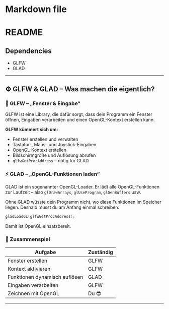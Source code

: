# Markdown file

# README

## Dependencies
- GLFW
- GLAD

---

## ⚙️ GLFW & GLAD – Was machen die eigentlich?

### 🧱 GLFW – „Fenster & Eingabe“
GLFW ist eine Library, die dafür sorgt, dass dein Programm ein Fenster öffnen, Eingaben verarbeiten und einen OpenGL-Kontext erstellen kann.

**GLFW kümmert sich um:**
- Fenster erstellen und verwalten
- Tastatur-, Maus- und Joystick-Eingaben
- OpenGL-Kontext erstellen
- Bildschirmgröße und Auflösung abrufen
- `glfwGetProcAddress` – nötig für GLAD

### ⚡ GLAD – „OpenGL-Funktionen laden“
GLAD ist ein sogenannter OpenGL-Loader. Er lädt alle OpenGL-Funktionen zur Laufzeit – also `glDrawArrays`, `glUseProgram`, `glGenBuffers` usw.

Ohne GLAD wüsste dein Programm nicht, wo diese Funktionen im Speicher liegen. Deshalb musst du am Anfang einmal schreiben:

```cpp
gladLoadGL(glfwGetProcAddress);
```

Damit ist OpenGL einsatzbereit.

### 🧠 Zusammenspiel

| Aufgabe                          | Zuständig |
|----------------------------------|-----------|
| Fenster erstellen                | GLFW      |
| Kontext aktivieren               | GLFW      |
| Funktionen dynamisch auflösen    | GLAD      |
| Eingaben verarbeiten             | GLFW      |
| Zeichnen mit OpenGL              | Du 😎      |

---
